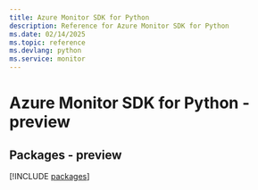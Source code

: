 ```yaml
---
title: Azure Monitor SDK for Python
description: Reference for Azure Monitor SDK for Python
ms.date: 02/14/2025
ms.topic: reference
ms.devlang: python
ms.service: monitor
---
```

# Azure Monitor SDK for Python - preview
## Packages - preview
[!INCLUDE [packages](monitor-index.md)]